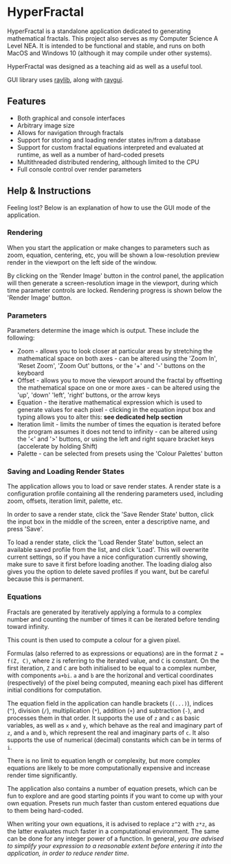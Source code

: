 # HyperFractal

HyperFractal is a standalone application dedicated to generating mathematical fractals. This project also serves as my Computer Science A Level NEA.
It is intended to be functional and stable, and runs on both MacOS and Windows 10 (although it may compile under other systems).

HyperFractal was designed as a teaching aid as well as a useful tool.

GUI library uses [raylib](https://www.raylib.com/index.html), along with [raygui](https://github.com/raysan5/raygui).

## Features
* Both graphical and console interfaces
* Arbitrary image size
* Allows for navigation through fractals
* Support for storing and loading render states in/from a database
* Support for custom fractal equations interpreted and evaluated at runtime, as well as a number of hard-coded presets
* Multithreaded distributed rendering, although limited to the CPU
* Full console control over render parameters

## Help & Instructions

Feeling lost? Below is an explanation of how to use the GUI mode of the application.

### Rendering

When you start the application or make changes to parameters such as zoom, equation, centering, etc, you will be shown a low-resolution preview render in the viewport on the left side of the window.

By clicking on the 'Render Image' button in the control panel, the application will then generate a screen-resolution image in the viewport, during which time parameter controls are locked. Rendering progress is shown below the 'Render Image' button.

### Parameters

Parameters determine the image which is output. These include the following:
* Zoom - allows you to look closer at particular areas by stretching the mathematical space on both axes - can be altered using the 'Zoom In', 'Reset Zoom', 'Zoom Out' buttons, or the '+' and '-' buttons on the keyboard
* Offset - allows you to move the viewport around the fractal by offsetting the mathematical space on one or more axes - can be altered using the 'up', 'down' 'left', 'right' buttons, or the arrow keys
* Equation - the iterative mathematical expression which is used to generate values for each pixel - clicking in the equation input box and typing allows you to alter this: **see dedicated help section**
* Iteration limit - limits the number of times the equation is iterated before the program assumes it does not tend to infinity - can be altered using the '<' and '>' buttons, or using the left and right square bracket keys (accelerate by holding Shift)
* Palette - can be selected from presets using the 'Colour Palettes' button

### Saving and Loading Render States

The application allows you to load or save render states. A render state is a configuration profile containing all the rendering parameters used, including zoom, offsets, iteration limit, palette, etc.

In order to save a render state, click the 'Save Render State' button, click the input box in the middle of the screen, enter a descriptive name, and press 'Save'.

To load a render state, click the 'Load Render State' button, select an available saved profile from the list, and click 'Load'. This will overwrite current settings, so if you have a nice configuration currently showing, make sure to save it first before loading another. The loading dialog also gives you the option to delete saved profiles if you want, but be careful because this is permanent.

### Equations

Fractals are generated by iteratively applying a formula to a complex number and counting the number of times it can be iterated before tending toward infinity.

This count is then used to compute a colour for a given pixel. 

Formulas (also referred to as expressions or equations) are in the format `Z = f(Z, C)`, where `Z` is referring to the iterated value, and `C` is constant. On the first iteration, `Z` and `C` are both initialised to be equal to a complex number, with components `a+bi`. `a` and `b` are the horizonal and vertical coordinates (respectively) of the pixel being computed, meaning each pixel has different initial conditions for computation.

The equation field in the application can handle brackets (`(...)`), indices (`^`), division (`/`), multiplication (`*`), addition (`+`) and subtraction (`-`), and processes them in that order. It supports the use of `z` and `c` as basic variables, as well as `x` and `y`, which behave as the real and imaginary part of `z`, and `a` and `b`, which represent the real and imaginary parts of `c`. It also supports the use of numerical (decimal) constants which can be in terms of `i`.

There is no limit to equation length or complexity, but more complex equations are likely to be more computationally expensive and increase render time significantly.

The application also contains a number of equation presets, which can be fun to explore and are good starting points if you want to come up with your own equation.
Presets run much faster than custom entered equations due to them being hard-coded.

When writing your own equations, it is advised to replace `z^2` with `z*z`, as the latter evaluates much faster in a computational environment. The same can be done for any integer power of a function.
In general, _you are advised to simplify your expression to a reasonable extent before entering it into the application, in order to reduce render time_.

